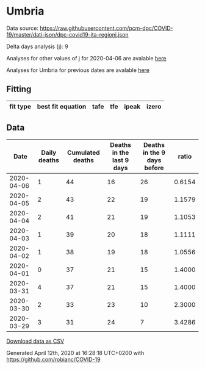 # Umbria

Data source: https://raw.githubusercontent.com/pcm-dpc/COVID-19/master/dati-json/dpc-covid19-ita-regioni.json

Delta days analysis (j): 9

Analyses for other values of j for 2020-04-06 are avalable [here](../README.md)

Analyses for Umbria for previous dates are avalable [here](../../README.md)

## Fitting 
|fit type|best fit equation|tafe|tfe|ipeak|izero|
|-------|-----|--------|------|---|---|

## Data
|Date|Daily deaths|Cumulated deaths|Deaths in the last 9 days|Deaths in the 9 days before|ratio|
|----|----------|-----------|-------|--------------------|-----|
|2020-04-06|1|44|16|26|0.6154|
|2020-04-05|2|43|22|19|1.1579|
|2020-04-04|2|41|21|19|1.1053|
|2020-04-03|1|39|20|18|1.1111|
|2020-04-02|1|38|19|18|1.0556|
|2020-04-01|0|37|21|15|1.4000|
|2020-03-31|4|37|21|15|1.4000|
|2020-03-30|2|33|23|10|2.3000|
|2020-03-29|3|31|24|7|3.4286|

[Download data as CSV](COVID-19_umbria_j9_2020-04-06.csv)

Generated April 12th, 2020 at 16:28:18 UTC+0200 with https://github.com/robianc/COVID-19
